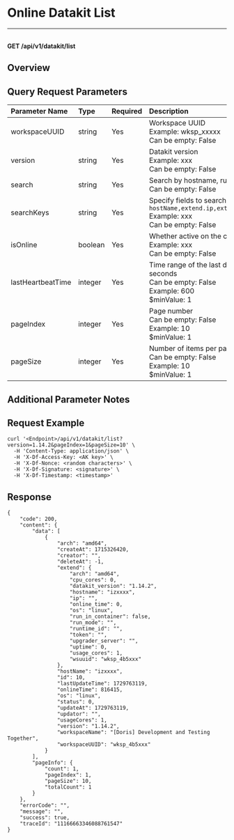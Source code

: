 # Online Datakit List

---

<br />**GET /api/v1/datakit/list**

## Overview




## Query Request Parameters

| Parameter Name        | Type     | Required   | Description              |
|:-----------------|:-------|:-----|:----------------|
| workspaceUUID | string | Yes | Workspace UUID<br>Example: wksp_xxxxx <br>Can be empty: False <br> |
| version | string | Yes | Datakit version<br>Example: xxx <br>Can be empty: False <br> |
| search | string | Yes | Search by hostname, runtime ID, or IP<br>Can be empty: False <br> |
| searchKeys | string | Yes | Specify fields to search, default is `hostName,extend.ip,extend.runtime_id`<br>Example: xxx <br>Can be empty: False <br> |
| isOnline | boolean | Yes | Whether active on the current day<br>Example: xxx <br>Can be empty: False <br> |
| lastHeartbeatTime | integer | Yes | Time range of the last data report, in seconds<br>Can be empty: False <br>Example: 600 <br>$minValue: 1 <br> |
| pageIndex | integer | Yes | Page number<br>Can be empty: False <br>Example: 10 <br>$minValue: 1 <br> |
| pageSize | integer | Yes | Number of items per page<br>Can be empty: False <br>Example: 10 <br>$minValue: 1 <br> |

## Additional Parameter Notes





## Request Example
```shell
curl '<Endpoint>/api/v1/datakit/list?version=1.14.2&pageIndex=1&pageSize=10' \
  -H 'Content-Type: application/json' \
  -H 'X-Df-Access-Key: <AK key>' \
  -H 'X-Df-Nonce: <random characters>' \
  -H 'X-Df-Signature: <signature>' \
  -H 'X-Df-Timestamp: <timestamp>'
```




## Response
```shell
{
    "code": 200,
    "content": {
        "data": [
            {
                "arch": "amd64",
                "createAt": 1715326420,
                "creator": "",
                "deleteAt": -1,
                "extend": {
                    "arch": "amd64",
                    "cpu_cores": 0,
                    "datakit_version": "1.14.2",
                    "hostname": "izxxxx",
                    "ip": "",
                    "online_time": 0,
                    "os": "linux",
                    "run_in_container": false,
                    "run_mode": "",
                    "runtime_id": "",
                    "token": "",
                    "upgrader_server": "",
                    "uptime": 0,
                    "usage_cores": 1,
                    "wsuuid": "wksp_4b5xxx"
                },
                "hostName": "izxxxx",
                "id": 10,
                "lastUpdateTime": 1729763119,
                "onlineTime": 816415,
                "os": "linux",
                "status": 0,
                "updateAt": 1729763119,
                "updator": "",
                "usageCores": 1,
                "version": "1.14.2",
                "workspaceName": "[Doris] Development and Testing Together",
                "workspaceUUID": "wksp_4b5xxx"
            }
        ],
        "pageInfo": {
            "count": 1,
            "pageIndex": 1,
            "pageSize": 10,
            "totalCount": 1
        }
    },
    "errorCode": "",
    "message": "",
    "success": true,
    "traceId": "11166663346088761547"
} 
```